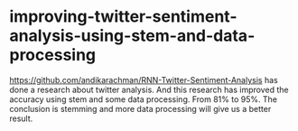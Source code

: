 # improving-twitter-sentiment-analysis-using-stem-and-data-processing
https://github.com/andikarachman/RNN-Twitter-Sentiment-Analysis has done a research about twitter analysis. And this research has improved the accuracy using stem and some data processing. From 81% to 95%. The conclusion is stemming and more data processing will give us a better result.

